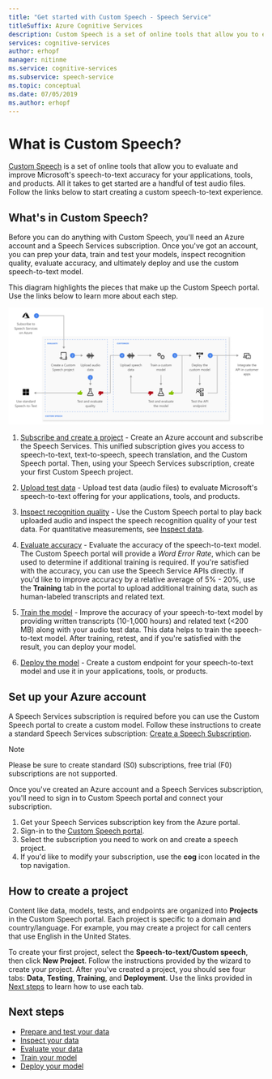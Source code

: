 ```yaml
---
title: "Get started with Custom Speech - Speech Service"
titleSuffix: Azure Cognitive Services
description: Custom Speech is a set of online tools that allow you to evaluate and improve our speech-to-text accuracy for your applications, tools, and products. All it takes to get started are a handful of test audio files. Follow the links below to start creating a custom speech-to-text experience.
services: cognitive-services
author: erhopf
manager: nitinme
ms.service: cognitive-services
ms.subservice: speech-service
ms.topic: conceptual
ms.date: 07/05/2019
ms.author: erhopf
---
```


# What is Custom Speech?

[Custom Speech](https://aka.ms/custom-speech) is a set of online tools that allow you to evaluate and improve Microsoft's speech-to-text accuracy for your applications, tools, and products. All it takes to get started are a handful of test audio files. Follow the links below to start creating a custom speech-to-text experience.

## What's in Custom Speech?

Before you can do anything with Custom Speech, you'll need an Azure account and a Speech Services subscription. Once you've got an account, you can prep your data, train and test your models, inspect recognition quality, evaluate accuracy, and ultimately deploy and use the custom speech-to-text model.

This diagram highlights the pieces that make up the Custom Speech portal. Use the links below to learn more about each step.

![Highlights the different components that make up the Custom Speech portal.](./media/custom-speech/custom-speech-overview.png)

1. [Subscribe and create a project](#set-up-your-azure-account) - Create an Azure account and subscribe the Speech Services. This unified subscription gives you access to speech-to-text, text-to-speech, speech translation, and the Custom Speech portal. Then, using your Speech Services subscription, create your first Custom Speech project.

2. [Upload test data](how-to-custom-speech-test-data.md) - Upload test data (audio files) to evaluate Microsoft's speech-to-text offering for your applications, tools, and products.

3. [Inspect recognition quality](how-to-custom-speech-inspect-data.md) - Use the Custom Speech portal to play back uploaded audio and inspect the speech recognition quality of your test data. For quantitative measurements, see [Inspect data](how-to-custom-speech-inspect-data.md).

4. [Evaluate accuracy](how-to-custom-speech-evaluate-data.md) - Evaluate the accuracy of the speech-to-text model. The Custom Speech portal will provide a *Word Error Rate*, which can be used to determine if additional training is required. If you're satisfied with the accuracy, you can use the Speech Service APIs directly. If you'd like to improve accuracy by a relative average of 5% - 20%, use the **Training** tab in the portal to upload additional training data, such as human-labeled transcripts and related text.

5. [Train the model](how-to-custom-speech-train-model.md) - Improve the accuracy of your speech-to-text model by providing written transcripts (10-1,000 hours) and related text (<200 MB) along with your audio test data. This data helps to train the speech-to-text model. After training, retest, and if you're satisfied with the result, you can deploy your model.

6. [Deploy the model](how-to-custom-speech-deploy-model.md) - Create a custom endpoint for your speech-to-text model and use it in your applications, tools, or products.

## Set up your Azure account

A Speech Services subscription is required before you can use the Custom Speech portal to create a custom model. Follow these instructions to create a standard Speech Services subscription: [Create a Speech Subscription](https://docs.microsoft.com/azure/cognitive-services/speech-service/get-started#new-azure-account).

> [!NOTE]
> Please be sure to create standard (S0) subscriptions, free trial (F0) subscriptions are not supported.

Once you've created an Azure account and a Speech Services subscription, you'll need to sign in to Custom Speech portal and connect your subscription.

1. Get your Speech Services subscription key from the Azure portal.
2. Sign-in to the [Custom Speech portal](https://aka.ms/custom-speech).
3. Select the subscription you need to work on and create a speech project.
4. If you'd like to modify your subscription, use the **cog** icon located in the top navigation.

## How to create a project

Content like data, models, tests, and endpoints are organized into **Projects** in the Custom Speech portal. Each project is specific to a domain and country/language. For example, you may create a project for call centers that use English in the United States.

To create your first project, select the **Speech-to-text/Custom speech**, then click **New Project**. Follow the instructions provided by the wizard to create your project. After you've created a project, you should see four tabs: **Data**, **Testing**, **Training**, and **Deployment**. Use the links provided in [Next steps](#next-steps) to learn how to use each tab.

## Next steps

* [Prepare and test your data](how-to-custom-speech-test-data.md)
* [Inspect your data](how-to-custom-speech-inspect-data.md)
* [Evaluate your data](how-to-custom-speech-evaluate-data.md)
* [Train your model](how-to-custom-speech-train-model.md)
* [Deploy your model](how-to-custom-speech-deploy-model.md)
